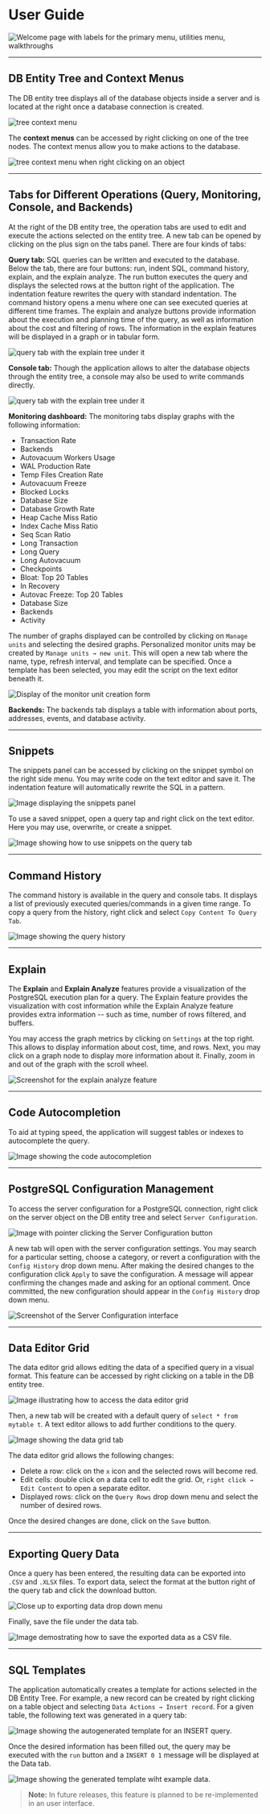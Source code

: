# User Guide

![Welcome page with labels for the primary menu, utilities menu, walkthroughs](./images/main_pg.png)

---

## DB Entity Tree and Context Menus

The DB entity tree displays all of the database objects inside a server and is located at the right once a database connection is created.

![tree context menu](./images/tree_context_menus.png)

The **context menus** can be accessed by right clicking on one of the tree nodes. The context menus allow you to make actions to the database. 

![tree context menu when right clicking on an object](./images/context_menu.png)

---

## Tabs for Different Operations (Query, Monitoring, Console, and Backends)

At the right of the DB entity tree, the operation tabs are used to edit and execute the actions selected on the entity tree. A new tab can be opened by clicking on the plus sign on the tabs panel. There are four kinds of tabs:

**Query tab:** SQL queries can be written and executed to the database. Below the tab, there are four buttons: run, indent SQL, command history, explain, and the explain analyze. The run button executes the query and displays the selected rows at the button right of the application. The indentation feature rewrites the query with standard indentation. The command history opens a menu where one can see executed queries at different time frames. The explain and analyze buttons provide information about the execution and planning time of the query, as well as information about the cost and filtering of rows. The information in the explain features will be displayed in a graph or in tabular form.

![query tab with the explain tree under it](./images/query_tab.png)

**Console tab:** Though the application allows to alter the database objects through the entity tree, a console may also be used to write commands directly.

![query tab with the explain tree under it](./images/console.png)

**Monitoring dashboard:** The monitoring tabs display graphs with the following information:

- Transaction Rate
- Backends
- Autovacuum Workers Usage
- WAL Production Rate
- Temp Files Creation Rate
- Autovacuum Freeze
- Blocked Locks
- Database Size
- Database Growth Rate
- Heap Cache Miss Ratio
- Index Cache Miss Ratio
- Seq Scan Ratio
- Long Transaction
- Long Query
- Long Autovacuum
- Checkpoints
- Bloat: Top 20 Tables
- In Recovery
- Autovac Freeze: Top 20 Tables
- Database Size
- Backends
- Activity

The number of graphs displayed can be controlled by clicking on `Manage units` and selecting the desired graphs. Personalized monitor units may be created by `Manage units → new unit`. This will open a new tab where the name, type, refresh interval, and template can be specified. Once a template has been selected, you may edit the script on the text editor beneath it.

![Display of the monitor unit creation form](./images/monitor_unit.png)

**Backends:** The backends tab displays a table with information about ports, addresses, events, and database activity.

---

## Snippets

The snippets panel can be accessed by clicking on the snippet symbol on the right side menu. You may write code on the text editor and save it. The indentation feature will automatically rewrite the SQL in a pattern.

![Image displaying the snippets panel](./images/snippet.png)

To use a saved snippet, open a query tap and right click on the text editor. Here you may use, overwrite, or create a snippet.

![Image showing how to use snippets on the query tab](./images/snippet1.png)

---

## Command History

The command history is available in the query and console tabs. It displays a list of previously executed queries/commands in a given time range. To copy a query from the history, right click and select `Copy Content To Query Tab`.

![Image showing the query history](./images/history.png)

---

## Explain

The **Explain** and **Explain Analyze** features provide a visualization of the PostgreSQL execution plan for a query. The Explain feature provides the visualization with cost information while the Explain Analyze feature provides extra information -- such as time, number of rows filtered, and buffers. 

You may access the graph metrics by clicking on `Settings` at the top right. This allows to display information about cost, time, and rows. Next, you may click on a graph node to display more information about it. Finally, zoom in and out of the graph with the scroll wheel.

![Screenshot for the explain analyze feature](./images/explain_analyze.png)

---

## Code Autocompletion

To aid at typing speed, the application will suggest tables or indexes to autocomplete the query.

![Image showing the code autocompletion](./images/autocomplete.png)

---

## PostgreSQL Configuration Management

To access the server configuration for a PostgreSQL connection, right click on the server object on the DB entity tree and select `Server Configuration`.

![Image with pointer clicking the Server Configuration button](./images/configuration.png)

A new tab will open with the server configuration settings. You may search for a particular setting, choose a category, or revert a configuration with the `Config History` drop down menu. After making the desired changes to the configuration click `Apply` to save the configuration. A message will appear confirming the changes made and asking for an optional comment. Once committed, the new configuration should appear in the `Config History` drop down menu.

![Screenshot of the Server Configuration interface](./images/configuration1.png)

---

## Data Editor Grid

The data editor grid allows editing the data of a specified query in a visual format. This feature can be accessed by right clicking on a table in the DB entity tree.

![Image illustrating how to access the data editor grid](./images/edit_data.png)

Then, a new tab will be created with a default query of `select * from mytable t`. A text editor allows to add further conditions to the query.

![Image showing the data grid tab](./images/edit_data1.png)

The data editor grid allows the following changes:
- Delete a row: click on the `x` icon and the selected rows will become red.
- Edit cells: double click on a data cell to edit the grid. Or, `right click → Edit Content` to open a separate editor.
- Displayed rows: click on the `Query Rows` drop down menu and select the number of desired rows.

Once the desired changes are done, click on the `Save` button.

---

## Exporting Query Data

Once a query has been entered, the resulting data can be exported into `.CSV` and `.XLSX` files. To export data, select the format at the button right of the query tab and click the download button.

![Close up to exporting data drop down menu](./images/exporting_data.png)

Finally, save the file under the data tab.

![Image demostrating how to save the exported data as a CSV file.](./images/exporting_data1.png)

---

## SQL Templates

The application automatically creates a template for actions selected in the DB Entity Tree. 
For example, a new record can be created by right clicking on a table object and selecting `Data Actions → Insert record`. For a given table, the following text was generated in a query tab:

![Image showing the autogenerated template for an INSERT query.](./images/template1.png)

Once the desired information has been filled out, the query may be executed with the `run` button and a `INSERT 0 1` message will be displayed at the Data tab.

![Image showing the generated template wiht example data.](./images/template2.png)

> **Note:** In future releases, this feature is planned to be re-implemented in an user interface.